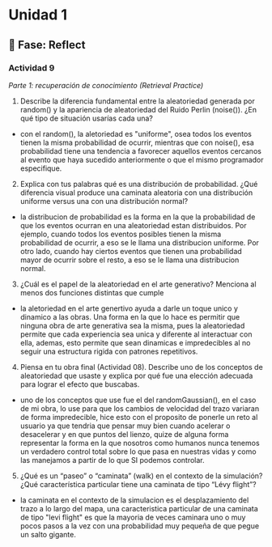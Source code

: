 # Unidad 1

## 🤔 Fase: Reflect

### Actividad 9

*Parte 1: recuperación de conocimiento (Retrieval Practice)*

1. Describe la diferencia fundamental entre la aleatoriedad generada por random() y la apariencia de aleatoriedad del Ruido Perlin (noise()). ¿En qué tipo de situación usarías cada una?
- con el random(), la aletoriedad es "uniforme", osea todos los eventos tienen la misma probabilidad de ocurrir, mientras que con noise(), esa probabilidad tiene una tendencia a favorecer aquellos eventos cercanos al evento que haya sucedido anteriormente o que el mismo programador especifique.
   
2. Explica con tus palabras qué es una distribución de probabilidad. ¿Qué diferencia visual produce una caminata aleatoria con una distribución uniforme versus una con una distribución normal?
- la distribucion de probabilidad es la forma en la que la probabilidad de que los eventos ocurran en una aleatoriedad estan distribuidos. Por ejemplo, cuando todos los eventos posibles tienen la misma probabilidad de ocurrir, a eso se le llama una distribucion uniforme. Por otro lado, cuando hay ciertos eventos que tienen una probabilidad mayor de ocurrir sobre el resto, a eso se le llama una distribucion normal.
   
3. ¿Cuál es el papel de la aleatoriedad en el arte generativo? Menciona al menos dos funciones distintas que cumple
- la aletoriedad en el arte genertivo ayuda a darle un toque unico y dinamico a las obras. Una forma en la que lo hace es permitir que ninguna obra de arte generativa sea la misma, pues la aleatoriedad permite que cada experiencia sea unica y diferente al interactuar con ella, ademas, esto permite que sean dinamicas e impredecibles al no seguir una estructura rigida con patrones repetitivos.
   
4. Piensa en tu obra final (Actividad 08). Describe uno de los conceptos de aleatoriedad que usaste y explica por qué fue una elección adecuada para lograr el efecto que buscabas.
- uno de los conceptos que use fue el del randomGaussian(), en el caso de mi obra, lo use para que los cambios de velocidad del trazo variaran de forma impredecible, hice esto con el proposito de ponerle un reto al usuario ya que tendria que pensar muy bien cuando acelerar o desacelerar y en que puntos del lienzo, quize de alguna forma representar la forma en la que nosotros como humanos nunca tenemos un verdadero control total sobre lo que pasa en nuestras vidas y como las manejamos a partir de lo que SI podemos controlar.
   
5. ¿Qué es un “paseo” o “caminata” (walk) en el contexto de la simulación? ¿Qué característica particular tiene una caminata de tipo “Lévy flight”?
- la caminata en el contexto de la simulacion es el desplazamiento del trazo a lo largo del mapa, una caracteristica particular de una caminata de tipo "levi flight" es que la mayoria de veces caminara uno o muy pocos pasos a la vez con una probabilidad muy pequeña de que pegue un salto gigante.
